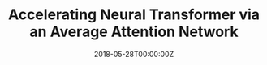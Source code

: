 ---
title: "Accelerating Neural Transformer via an Average Attention Network"
authors:
- Biao Zhang
- Deyi Xiong
- Jinsong Su
author_notes:
- 
- 
- "通讯作者"
date: "2018-05-28T00:00:00Z"
publishDate: "2025-05-28T13:38:34+00:00"
publication_types: [文本机器翻译]
publication: "**In Proc. of ACL 2018.** (CCF-A类)"
---